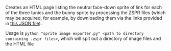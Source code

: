 Creates an HTML page listing the neutral face-down sprite of link for each of the three tunics and the bunny sprite by processing the ZSPR files (which may be acquired, for example, by downloading them via the links provided in [this JSON file](https://alttpr.com/sprites)).

Usage is `python "sprite image exporter.py" <path to directory containing .zspr files>`, which will spit out a directory of image files and the HTML file
